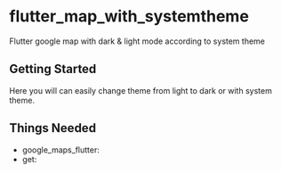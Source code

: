 # flutter_map_with_systemtheme

Flutter google map with dark & light mode according to system theme

## Getting Started

Here you will can easily change theme from light to dark or with system theme.

## Things Needed
- google_maps_flutter:
- get:
